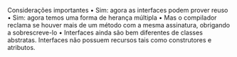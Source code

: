 Considerações importantes
• Sim: agora as interfaces podem prover reuso
• Sim: agora temos uma forma de herança múltipla
• Mas o compilador reclama se houver mais de um método com a mesma assinatura, obrigando a sobrescreve-lo
• Interfaces ainda são bem diferentes de classes abstratas. Interfaces não possuem recursos tais como construtores e atributos.
